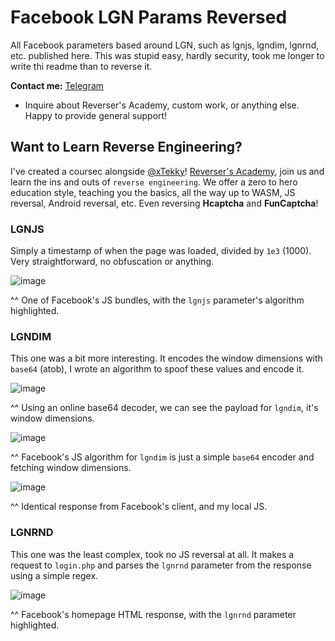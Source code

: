# Facebook LGN Params Reversed

All Facebook parameters based around LGN, such as lgnjs, lgndim, lgnrnd, etc. published here. This was stupid easy, hardly security, took me longer to write thi readme than to reverse it.

**Contact me:** [Telegram](https://t.me/reversewasm)
- Inquire about Reverser's Academy, custom work, or anything else. Happy to provide general support!

## Want to Learn Reverse Engineering?

I've created a coursec alongside [@xTekky](https://github.com/xtekky)! [Reverser's Academy](https://whop.com/reverser-academy), join us and learn the ins and outs of `reverse engineering`. We offer a zero to hero education style, teaching you the basics, all the way up to WASM, JS reversal, Android reversal, etc. Even reversing **Hcaptcha** and **FunCaptcha**!

### LGNJS

Simply a timestamp of when the page was loaded, divided by `1e3` (1000). Very straightforward, no obfuscation or anything.

![image](https://github.com/Hartman5/Facebook-LGN-Reversed/blob/main/media/Screenshot%202024-12-08%20at%203.11.57%E2%80%AFPM.png?raw=true)

^^ One of Facebook's JS bundles, with the `lgnjs` parameter's algorithm highlighted.

### LGNDIM

This one was a bit more interesting. It encodes the window dimensions with `base64` (atob), I wrote an algorithm to spoof these values and encode it.

![image](https://github.com/Hartman5/Facebook-LGN-Reversed/blob/main/media/Screenshot%202024-12-08%20at%203.26.15%E2%80%AFPM.png?raw=true)

^^ Using an online base64 decoder, we can see the payload for `lgndim`, it's window dimensions.

![image](https://github.com/Hartman5/Facebook-LGN-Reversed/blob/main/media/Screenshot%202024-12-08%20at%203.14.45%E2%80%AFPM.png?raw=true)

^^ Facebook's JS algorithm for `lgndim` is just a simple `base64` encoder and fetching window dimensions.

![image](https://github.com/Hartman5/Facebook-LGN-Reversed/blob/main/media/Screenshot%202024-12-08%20at%203.17.11%E2%80%AFPM.png?raw=true)

^^ Identical response from Facebook's client, and my local JS.

### LGNRND

This one was the least complex, took no JS reversal at all. It makes a request to `login.php` and parses the `lgnrnd` parameter from the response using a simple regex.

![image](https://github.com/Hartman5/Facebook-LGN-Reversed/blob/main/media/Screenshot%202024-12-08%20at%203.15.12%E2%80%AFPM.png?raw=true)

^^ Facebook's homepage HTML response, with the `lgnrnd` parameter highlighted.